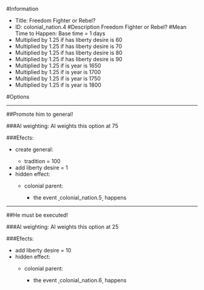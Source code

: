 #Information
 - Title: Freedom Fighter or Rebel?
 - ID: colonial_nation.4
#Description
Freedom Fighter or Rebel?
#Mean Time to Happen:
Base time = 1 days
 - Multiplied by 1.25 if has liberty desire is 60
 - Multiplied by 1.25 if has liberty desire is 70
 - Multiplied by 1.25 if has liberty desire is 80
 - Multiplied by 1.25 if has liberty desire is 90
 - Multiplied by 1.25 if is year is 1650
 - Multiplied by 1.25 if is year is 1700
 - Multiplied by 1.25 if is year is 1750
 - Multiplied by 1.25 if is year is 1800

#Options

___
##Promote him to general!

###AI weighting:
AI weights this option at 75


###Efects:<ul><li>create general:</li><ul><li>tradition = 100</li></ul><li>add liberty desire = 1</li><li>hidden effect:</li><ul><li>colonial parent:</li><ul><li>the event ˻colonial_nation.5˼ happens</li></ul></ul></ul>

___
##He must be executed!

###AI weighting:
AI weights this option at 25


###Efects:<ul><li>add liberty desire = 10</li><li>hidden effect:</li><ul><li>colonial parent:</li><ul><li>the event ˻colonial_nation.6˼ happens</li></ul></ul></ul>
